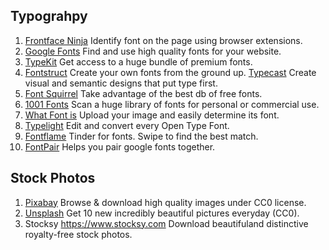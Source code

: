 ## Typograhpy

1. [Frontface Ninja](http://fontface.ninja) Identify font on the page using browser extensions.
2. [Google Fonts](https://fonts.google.com) Find and use high quality fonts for your website.
3. [TypeKit](https://typekit.com) Get access to a huge bundle of premium fonts.
4. [Fontstruct](http://fontstruct.com) Create your own fonts from the ground up. [Typecast](https://typecast.com) Create visual and semantic designs that put type first.
5. [Font Squirrel](https://fontsquirrel.com) Take advantage of the best db of free fonts.
6. [1001 Fonts](http://www.1001fonts.com) Scan a huge library of fonts for personal or commercial use.
7. [What Font is](http://www.whatfontis.com) Upload your image and easily determine its font.
8. [Typelight](http://www.cr8software.net/typelight.html) Edit and convert every Open Type Font.
9. [Fontflame](http://fontflame.com) Tinder for fonts. Swipe to find the best match.
10. [FontPair](http://fontpair.co) Helps you pair google fonts together.

## Stock Photos
1. [Pixabay](https://pixabay.com) Browse & download high quality images under CC0 license.
2. [Unsplash](https://unsplash.com/) Get 10 new incredibly beautiful pictures everyday (CC0).
3. Stocksy https://www.stocksy.com Download beautifuland distinctive royalty-free stock photos.
